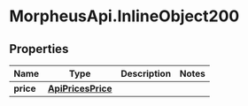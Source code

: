 # MorpheusApi.InlineObject200

## Properties

Name | Type | Description | Notes
------------ | ------------- | ------------- | -------------
**price** | [**ApiPricesPrice**](ApiPricesPrice.md) |  | 


